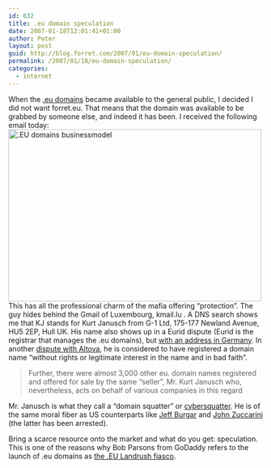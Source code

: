 ```yaml
---
id: 632
title: .eu domain speculation
date: 2007-01-18T12:01:41+01:00
author: Peter
layout: post
guid: http://blog.forret.com/2007/01/eu-domain-speculation/
permalink: /2007/01/18/eu-domain-speculation/
categories:
  - internet
---
```

When the [.eu domains](http://en.wikipedia.org/wiki/.eu) became available to the general public, I decided I did not want forret.eu. That means that the domain was available to be grabbed by someone else, and indeed it has been. I received the following email today:  
[<img loading="lazy" src="http://farm1.static.flickr.com/160/361430546_c9741c552b.jpg" width="500" height="340" alt=".EU domains businessmodel" />](http://www.flickr.com/photos/pforret/361430546/ "Photo Sharing")  
This has all the professional charm of the mafia offering &#8220;protection&#8221;. The guy hides behind the Gmail of Luxembourg, kmail.lu . A DNS search shows me that KJ stands for Kurt Janusch from G-1 Ltd, 175-177 Newland Avenue, HU5 2EP, Hull UK. His name also shows up in a Eurid dispute (Eurid is the registrar that manages the .eu domains), but [with an address in Germany](http://www.adreu.eurid.eu/adr/decisions/decision.php?dispute_id=81). In another [dispute with Altova](http://www.adreu.eurid.eu/adr/decisions/decision.php?dispute_id=2219), he is considered to have registered a domain name &#8220;without rights or legitimate interest in the name and in bad faith&#8221;.

> Further, there were almost 3,000 other eu. domain names registered and offered for sale by the same “seller”, Mr. Kurt Janusch who, nevertheless, acts on behalf of various companies in this regard

Mr. Janusch is what they call a &#8220;domain squatter&#8221; or [cybersquatter](http://en.wikipedia.org/wiki/Cybersquatting). He is of the same moral fiber as US counterparts like [Jeff Burgar](http://www.ahundredmonkeys.com/nytimes_namespace.html) and [John Zuccarini](http://www.theregister.co.uk/2003/09/04/worlds_most_notorious_cybersquatter_arrested/) (the latter has been arrested).

Bring a scarce resource onto the market and what do you get: speculation. This is one of the reasons why Bob Parsons from GoDaddy refers to the launch of .eu domains as [the .EU Landrush fiasco](http://www.bobparsons.com/Newfactsemerge.html).